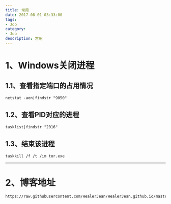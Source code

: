 ```yaml
---
title: 常用
date: 2017-08-01 03:33:00
tags: 
- Job
category: 
- Job
description: 常用
---
```




# 1、Windows关闭进程

## 1.1、查看指定端口的占用情况

```
netstat -aon|findstr "9050"
```

## 1.2、查看PID对应的进程

```
tasklist|findstr "2016"
```

## 1.3、结束该进程

```
taskkill /f /t /im tor.exe
```





------



# 2、博客地址

```
https://raw.githubusercontent.com/HealerJean/HealerJean.github.io/master/blogImages/
```



